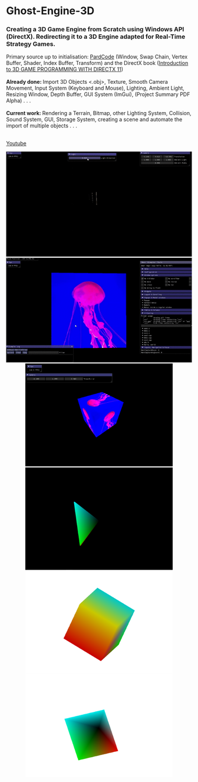 # Ghost-Engine-3D

### Creating a 3D Game Engine from Scratch using Windows API (DirectX). Redirecting it to a 3D Engine adapted for Real-Time Strategy Games.

Primary source up to initialisation: [PardCode](https://github.com/PardCode) (Window, Swap Chain, Vertex Buffer, Shader, Index Buffer, Transform) and the DirectX book ([Introduction to 3D GAME PROGRAMMING WITH DIRECTX 11](https://files.xray-engine.org/boox/3d_game_programming_with_DirectX11.pdf))
<br>
<br> 
<b>Already done: </b> Import 3D Objects <.obj>, Texture, Smooth Camera Movement, Input System (Keyboard and Mouse), Lighting, Ambient Light, Resizing Window, Depth Buffer, GUI System (ImGui), (Project Summary PDF Alpha) . . .
<br>
<br>
<b>Current work: </b>Rendering a Terrain, Bitmap, other Lighting System, Collision, Sound System, GUI, Storage System, creating a scene and automate the import of multiple objects . . . 
<br>
<br>

[Youtube](https://www.youtube.com/watch?v=ZwqW2sLskIs)

<p align="center">
  <img src="/Media/Ghost_Engine_Light.gif" width = "802" alt="Light">
  <img src="/Media/Ghost_Engine_3D_GUI.gif" width="802" alt="GUI">
  <img src="/Media/Cube_GUI.PNG" width="400" alt="Cube_Texture">
  <img src="/Media/Pyramid_1.PNG" width="400" alt="Pyramid_1">
  <img src="/Media/Cube_4.PNG" width="400" alt="Cube_4">
  <img src="/Media/Pyramid_2.PNG" width="400" alt="Pyramid2">
</p>
